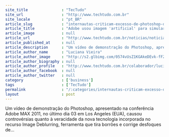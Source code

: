 ```yaml
---
site_title               : "TecTudo"
site_url                 : "http://www.techtudo.com.br"
site_locale              : "pt_BR"
article_slug             : "internautas-criticam-excesso-de-photoshop-da-vogue-com-lady-gaga"
article_title            : "Adobe usou imagem 'artificial' para simular efeito Image Deblurring"
article_image            : null
article_url              : "http://www.techtudo.com.br/noticias/noticia/2011/10/adobe-usou-imagem-artificial-para-simular-efeito-image-deblurring.html"
article_published_at     : null
article_description      : "Um vídeo de demonstração do Photoshop, apresentado na conferência Adobe MAX 2011, no último dia 03 em Los Angeles (EUA), causou controvérsias quanto à veracidade da nova tecnologia incorporada no recurso Image Deblurring, ferramenta que tira borrões e corrige desfoques de..."
article_author_name      : "Luciana Vieira"
article_author_image     : "http://s2.glbimg.com/0574vUsZ1KGAkeDEvk-fFZpuDPc=/30x30/s2.glbimg.com/B9_htwCbdD_On-jZ3NSOAO0XgwQ=/0x0:140x140/75x75/s.glbimg.com/po/tt2/f/original/2013/01/24/luciana-vieira.jpg"
article_author_biography : null
article_author_profile   : "http://www.techtudo.com.br/colaborador/luciana-vieira.html"
article_author_facebook  : null
article_author_twitter   : null
category                 : ['business']
tags                     : ['TecTudo']
permalink                : "/:categories/internautas-criticam-excesso-de-photoshop-da-vogue-com-lady-gaga/"
layout                   : post
---
```


Um vídeo de demonstração do Photoshop, apresentado na conferência Adobe MAX 2011, no último dia 03 em Los Angeles (EUA), causou controvérsias quanto à veracidade da nova tecnologia incorporada no recurso Image Deblurring, ferramenta que tira borrões e corrige desfoques de...
